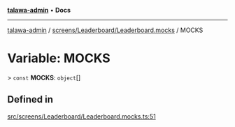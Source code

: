 [**talawa-admin**](../../../../README.md) • **Docs**

***

[talawa-admin](../../../../modules.md) / [screens/Leaderboard/Leaderboard.mocks](../README.md) / MOCKS

# Variable: MOCKS

\> `const` **MOCKS**: `object`[]

## Defined in

[src/screens/Leaderboard/Leaderboard.mocks.ts:51](https://github.com/PalisadoesFoundation/talawa-admin/blob/084ac7e92dede9766b77e75cf296f40165965140/src/screens/Leaderboard/Leaderboard.mocks.ts#L51)
